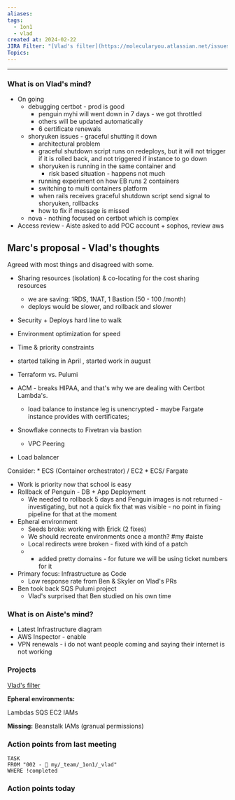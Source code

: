 ```yaml
---
aliases: 
tags:
  - 1on1
  - vlad
created at: 2024-02-22
JIRA Filter: "[Vlad's filter](https://molecularyou.atlassian.net/issues/?filter=10023)"
Topics:
---
```

----
### What is on Vlad's mind?

* On going
	* debugging certbot - prod is good 
		* penguin myhi will went down in 7 days - we got throttled
		* others will be updated automatically
		* 6 certificate renewals
	* shoryuken issues - graceful shutting it down
		* architectural problem
		* graceful shutdown script runs on redeploys, but it will not trigger if it is rolled back, and not triggered if instance to go down
		* shoryuken is running in the same container and 
			* risk based situation - happens not much
		* running experiment on how EB runs 2 containers
		* switching to multi containers platform
		* when rails receives graceful shutdown script send signal to shoryuken, rollbacks
		* how to fix if message is missed
	* nova - nothing focused on certbot which is complex
* Access review - Aiste asked to add POC account + sophos, review aws


## Marc's proposal - Vlad's thoughts
Agreed with most things and disagreed with some.

* Sharing resources (isolation) & co-locating for the cost sharing resources
	* we are saving: 1RDS, 1NAT, 1 Bastion (50 - 100 /month)
	* deploys would be slower, and rollback and slower
* Security + Deploys hard line to walk
* Environment optimization for speed

* Time & priority constraints
* started talking in April , started work in august
* Terraform vs. Pulumi
* ACM - breaks HIPAA, and that's why we are dealing with Certbot Lambda's. 
	* load balance to instance leg is unencrypted - maybe Fargate instance provides with certificates;
* Snowflake connects to Fivetran via bastion
	* VPC Peering
* Load balancer

Consider:
	* ECS (Container orchestrator) / EC2 
	* ECS/ Fargate




* Work is priority now that school is easy
* Rollback of Penguin - DB + App Deployment
	* We needed to rollback 5 days and Penguin images is not returned - investigating, but not a quick fix that was visible - no point in fixing pipeline for that at the moment
* Epheral environment
	* Seeds broke: working with Erick (2 fixes)
	- We should recreate environments once a month? #my #aiste
	- Local redirects were broken - fixed with kind of a patch
	- + added pretty domains - for future we will be using ticket numbers for it
* Primary focus: Infrastructure as Code
	* Low response rate from Ben & Skyler on Vlad's PRs
* Ben took back SQS Pulumi project
	* Vlad's surprised that Ben studied on his own time
### What is on Aiste's mind?

- Latest Infrastructure diagram
- AWS Inspector - enable
- VPN renewals - i do not want people coming and saying their internet is not working

### Projects
[Vlad's filter](https://molecularyou.atlassian.net/issues/?filter=10023)

**Epheral environments:**

Lambdas
SQS
EC2
IAMs

**Missing:**
Beanstalk
IAMs (granual permissions)

### Action points from last meeting

```dataview
TASK 
FROM "002 - 📍 my/_team/_1on1/_vlad"
WHERE !completed
```


### Action points today
